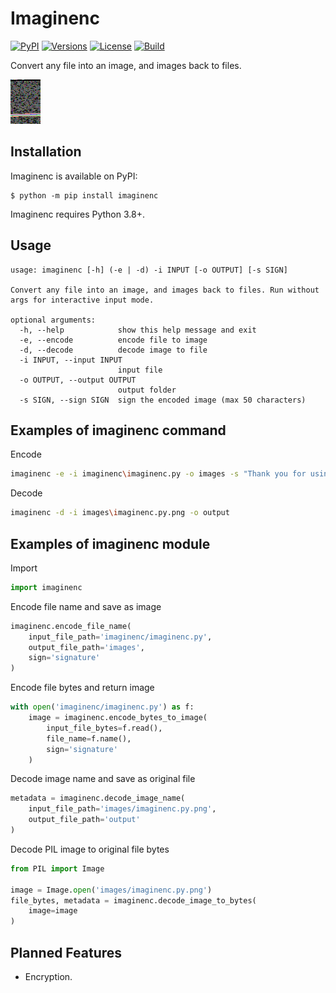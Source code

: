 # Imaginenc

[![PyPI](https://img.shields.io/pypi/v/imaginenc)](https://pypi.python.org/pypi/imaginenc)
[![Versions](https://img.shields.io/pypi/pyversions/imaginenc)](https://pypi.python.org/pypi/imaginenc)
[![License](https://img.shields.io/pypi/l/imaginenc)](https://pypi.python.org/pypi/imaginenc)
[![Build](https://img.shields.io/github/workflow/status/LordDeatHunter/Imaginenc/Python%20application)](#)


Convert any file into an image, and images back to files.  

![Source Code Image](https://raw.githubusercontent.com/LordDeatHunter/Imaginenc/master/images/imaginenc.py.png "Source Code Image")

## Installation

Imaginenc is available on PyPI:
```console
$ python -m pip install imaginenc
```
Imaginenc requires Python 3.8+. 

## Usage

```console
usage: imaginenc [-h] (-e | -d) -i INPUT [-o OUTPUT] [-s SIGN]

Convert any file into an image, and images back to files. Run without args for interactive input mode.

optional arguments:
  -h, --help            show this help message and exit
  -e, --encode          encode file to image
  -d, --decode          decode image to file
  -i INPUT, --input INPUT
                        input file
  -o OUTPUT, --output OUTPUT
                        output folder
  -s SIGN, --sign SIGN  sign the encoded image (max 50 characters)
```

## Examples of imaginenc command

Encode

```bash
imaginenc -e -i imaginenc\imaginenc.py -o images -s "Thank you for using this tool!"
```

Decode

```bash
imaginenc -d -i images\imaginenc.py.png -o output
```

## Examples of imaginenc module

Import

```python
import imaginenc
```

Encode file name and save as image

```python
imaginenc.encode_file_name(
    input_file_path='imaginenc/imaginenc.py',
    output_file_path='images',
    sign='signature'
)
```

Encode file bytes and return image

```python
with open('imaginenc/imaginenc.py') as f:
    image = imaginenc.encode_bytes_to_image(
        input_file_bytes=f.read(),
        file_name=f.name(),
        sign='signature'
    )
```

Decode image name and save as original file

```python
metadata = imaginenc.decode_image_name(
    input_file_path='images/imaginenc.py.png',
    output_file_path='output'
)
```

Decode PIL image to original file bytes

```python
from PIL import Image

image = Image.open('images/imaginenc.py.png')
file_bytes, metadata = imaginenc.decode_image_to_bytes(
    image=image
)
```

## Planned Features

- Encryption.
